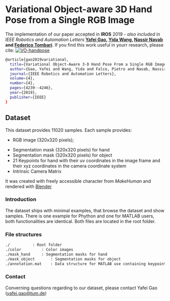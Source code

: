 # Variational Object-aware 3D Hand Pose from a Single RGB Image

The implementation of our paper accepted in **IROS** 2019 - *also included in IEEE Robotics and Automation Letters*
**[Yafei Gao](https://www.linkedin.com/in/yafei-gao-0900a0131/?originalSubdomain=de), [Yida Wang](https://wangyida.github.io/#about), [Nassir Navab](http://campar.in.tum.de/Main/NassirNavab) and [Federico Tombari](http://campar.in.tum.de/Main/FedericoTombari)**.
If you find this work useful in yourr research, please cite:
[![VO-handpose](https://img.youtube.com/vi/YOUTUBE_VIDEO_ID_HERE/0.jpg)](https://youtu.be/tSTQ2NTqB4A)


```bash
@article{gao2019variational,
  title={Variational Object-Aware 3-D Hand Pose From a Single RGB Image},
  author={Gao, Yafei and Wang, Yida and Falco, Pietro and Navab, Nassir and Tombari, Federico},
  journal={IEEE Robotics and Automation Letters},
  volume={4},
  number={4},
  pages={4239--4246},
  year={2019},
  publisher={IEEE}
}
```

## Dataset
This dataset provides 11020 samples. Each sample provides:
* RGB image (320x320 pixels); 
+ Segmentation mask (320x320 pixels) for hand
+ Segmentation mask (320x320 pixels) for object 
+ 21 Keypoints for hand with their uv coordinates in the image frame and their xyz coordinates in the camera coordinate system
+ Intrinsic Camera Matrix

It was created with freely accessible character from *MakeHuman* and rendered with [Blender](www.blender.org)

### Introduction
The dataset ships with minimal examples, that browse the dataset and show samples.
There is one example for Phython and one for MATLAB users, both functionalities are identical.
Both files are located in the root folder.

### File structures
```bash
./ 			: Root folder
./color			: Color images
./mask_hand		: Segmentation masks for hand
./mask_object		: Segmentation masks for object
./annotation.mat	: Data structure for MATLAB use containing keypoint annotations and camera matrices
```
### Contact
Converning questions regarding to our dataset, please contact Yafei Gao (yafei.gao@tum.de)
